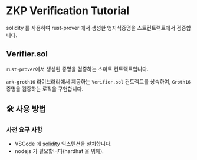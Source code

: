 # ZKP Verification Tutorial

solidity 를 사용하여 rust-prover 에서 생성한 영지식증명을 스트컨트랙트에서 검증합니다.

## Verifier.sol

`rust-prover`에서 생성된 증명을 검증하는 스마트 컨트랙트입니다.

`ark-groth16` 라이브러리에서 제공하는 `Verifier.sol` 컨트랙트를 상속하여, `Groth16` 증명을 검증하는 로직을 구현합니다.

## 🛠️ 사용 방법

### 사전 요구 사항

- VSCode 에 [solidity](https://marketplace.visualstudio.com/items?itemName=JuanBlanco.solidity) 익스텐션을 설치합니다.
- nodejs 가 필요합니다(hardhat 을 위해).
